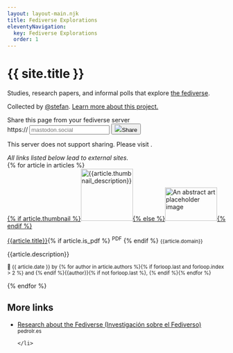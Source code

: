 ```yaml
---
layout: layout-main.njk
title: Fediverse Explorations
eleventyNavigation:
  key: Fediverse Explorations
  order: 1
---
```


<div class="p-5 mb-5 bg-body-tertiary rounded-3">
  <div class="container-fluid py-5">
    <h1 class="display-5 fw-bold">{{ site.title }}</h1>
    <p class="col-md-8 fs-4">
      Studies, research papers, and informal polls that explore <a href="https://jointhefediverse.net/">the fediverse</a>.
    </p>
    <p class="col-md-8 fs-5">
      Collected by <a rel="me" href="https://stefanbohacek.online/@stefan">@stefan</a>. <a href="https://stefanbohacek.com/project/fediverse-explorations/">Learn more about this project.</a>
    </p>
    <form class="fsb-prompt">
      <label>Share this page from your fediverse server</label>
      <div class="fsb-input-group mb-3">
        <span class="fsb-input-group-text">https://</span>
        <input required
          type="text"
          name="fediverse-domain"
          placeholder="mastodon.social"
          class="fsb-input fsb-domain"
          aria-label="Server domain">
        <button class="fsb-button"
          type="submit"><img src="https://fediverse-share-button.stefanbohacek.dev/fediverse-share-button/icons/mastodon.svg"
            class="fsb-icon"></span>Share</button>
      </div>
      <p class="fsb-support-note fsb-d-none">This server does not support sharing. Please visit <a
          class="fsb-support-note-link"
          target="_blank"
          href=""></a>.</p>
    </form>
    <link rel="stylesheet" href="https://fediverse-share-button.stefanbohacek.dev/fediverse-share-button/styles.min.css">
    <script src="https://fediverse-share-button.stefanbohacek.dev/fediverse-share-button/script.min.js" defer class="fsb-script"></script>

  </div>
</div>
<div class="alert alert-secondary" role="alert">
  <em>All links listed below lead to external sites.</em>
</div>
<div class="mt-5 pt-3">
  {% for article in articles %}<div class="d-flex align-items-start mb-3">
    <div class="flex-shrink-0">
      <a href="{{ article.url }}">
      {% if article.thumbnail %}<img class="border rounded" loading="lazy" width="120px" src="{{article.thumbnail}}" alt="{{article.thumbnail_description}}">{% else %}<img class="border rounded" loading="lazy" width="120px" height="77px" src="https://generative-placeholders.glitch.me/image?width=120&height=77" alt="An abstract art placeholder image">{% endif %}
      </a>
    </div>
    <div class="flex-grow-1 ms-3">
      <p class="fw-bold">
        <a href="{{ article.url }}">{{article.title}}</a>{% if article.is_pdf %} <sup class="badge rounded-pill text-bg-secondary">PDF</sup> {% endif %}
        <small class="text-muted">{{article.domain}}</small>
      </p>
      <p>
      {{article.description}}
      </p>
      <p class="text-muted">
      <small>📅 {{ article.date }} by {% for author in article.authors %}{% if forloop.last and forloop.index > 2 %} and {% endif %}{{author}}{% if not forloop.last %}, {% endif %}{% endfor %}</small>
      </p>
    </div>
  </div>{% endfor %}
</div>
<div class="mt-5 pt-3">
  <h2>More links</h2>
  <ul class="mt-3">
    <li>
      <a href="https://www.pedrolr.es/research/infonomy2024/investigacionfediverso.html">Research about the Fediverse (Investigación sobre el Fediverso)</a> <small class="text-muted">pedrolr.es</small>
      
    </li>
  </ul>
</div>
